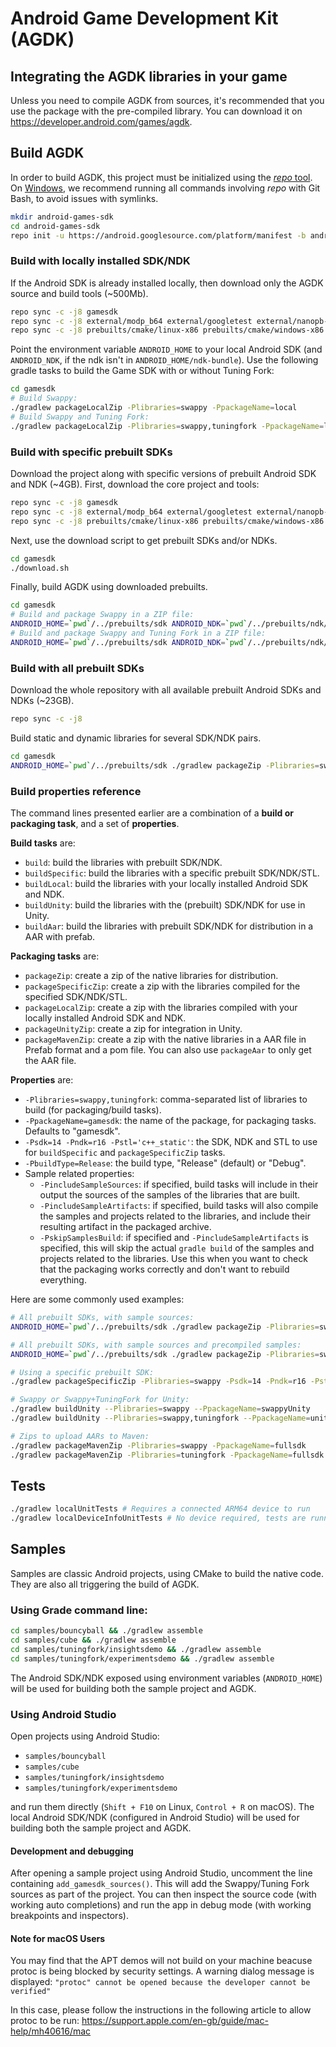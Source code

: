 # Android Game Development Kit (AGDK)

## Integrating the AGDK libraries in your game

Unless you need to compile AGDK from sources, it's recommended that you use the package with the pre-compiled library. You can download it on https://developer.android.com/games/agdk.

## Build AGDK

In order to build AGDK, this project must be initialized using the [*repo* tool](https://gerrit.googlesource.com/git-repo/).
On [Windows](https://gerrit.googlesource.com/git-repo/+/HEAD/docs/windows.md), we recommend running all commands involving *repo* with Git Bash, to avoid issues with symlinks.

```bash
mkdir android-games-sdk
cd android-games-sdk
repo init -u https://android.googlesource.com/platform/manifest -b android-games-sdk
```

### Build with locally installed SDK/NDK

If the Android SDK is already installed locally, then download only the AGDK source and build tools (~500Mb).

```bash
repo sync -c -j8 gamesdk
repo sync -c -j8 external/modp_b64 external/googletest external/nanopb-c external/protobuf
repo sync -c -j8 prebuilts/cmake/linux-x86 prebuilts/cmake/windows-x86 prebuilts/cmake/darwin-x86
```

Point the environment variable `ANDROID_HOME` to your local Android SDK (and `ANDROID_NDK`, if the ndk isn't in `ANDROID_HOME/ndk-bundle`).
Use the following gradle tasks to build the Game SDK with or without Tuning Fork:

```bash
cd gamesdk
# Build Swappy:
./gradlew packageLocalZip -Plibraries=swappy -PpackageName=local
# Build Swappy and Tuning Fork:
./gradlew packageLocalZip -Plibraries=swappy,tuningfork -PpackageName=localtf
```

### Build with specific prebuilt SDKs

Download the project along with specific versions of prebuilt Android SDK and NDK (~4GB).
First, download the core project and tools:

```bash
repo sync -c -j8 gamesdk
repo sync -c -j8 external/modp_b64 external/googletest external/nanopb-c external/protobuf
repo sync -c -j8 prebuilts/cmake/linux-x86 prebuilts/cmake/windows-x86 prebuilts/cmake/darwin-x86
```

Next, use the download script to get prebuilt SDKs and/or NDKs.

```bash
cd gamesdk
./download.sh
```

Finally, build AGDK using downloaded prebuilts.

```bash
cd gamesdk
# Build and package Swappy in a ZIP file:
ANDROID_HOME=`pwd`/../prebuilts/sdk ANDROID_NDK=`pwd`/../prebuilts/ndk/r20 ./gradlew packageLocalZip -Plibraries=swappy -PpackageName=local
# Build and package Swappy and Tuning Fork in a ZIP file:
ANDROID_HOME=`pwd`/../prebuilts/sdk ANDROID_NDK=`pwd`/../prebuilts/ndk/r20 ./gradlew packageLocalZip -Plibraries=swappy,tuningfork -PpackageName=localtf
```

### Build with all prebuilt SDKs

Download the whole repository with all available prebuilt Android SDKs and NDKs (~23GB).

```bash
repo sync -c -j8
```

Build static and dynamic libraries for several SDK/NDK pairs.

```bash
cd gamesdk
ANDROID_HOME=`pwd`/../prebuilts/sdk ./gradlew packageZip -Plibraries=swappy,tuningfork
```

### Build properties reference

The command lines presented earlier are a combination of a **build or packaging task**, and a set of **properties**.

**Build tasks** are:
* `build`: build the libraries with prebuilt SDK/NDK.
* `buildSpecific`: build the libraries with a specific prebuilt SDK/NDK/STL.
* `buildLocal`: build the libraries with your locally installed Android SDK and NDK.
* `buildUnity`: build the libraries with the (prebuilt) SDK/NDK for use in Unity.
* `buildAar`: build the libraries with prebuilt SDK/NDK for distribution in a AAR with prefab.

**Packaging tasks** are:
* `packageZip`: create a zip of the native libraries for distribution.
* `packageSpecificZip`: create a zip with the libraries compiled for the specified SDK/NDK/STL.
* `packageLocalZip`: create a zip with the libraries compiled with your locally installed Android SDK and NDK.
* `packageUnityZip`: create a zip for integration in Unity.
* `packageMavenZip`: create a zip with the native libraries in a AAR file in Prefab format and a pom file. You can also use `packageAar` to only get the AAR file.

**Properties** are:
* `-Plibraries=swappy,tuningfork`: comma-separated list of libraries to build (for packaging/build tasks).
* `-PpackageName=gamesdk`: the name of the package, for packaging tasks. Defaults to "gamesdk".
* `-Psdk=14 -Pndk=r16 -Pstl='c++_static'`: the SDK, NDK and STL to use for `buildSpecific` and `packageSpecificZip` tasks.
* `-PbuildType=Release`: the build type, "Release" (default) or "Debug".
* Sample related properties:
  * `-PincludeSampleSources`: if specified, build tasks will include in their output the sources of the samples of the libraries that are built.
  * `-PincludeSampleArtifacts`: if specified, build tasks will also compile the samples and projects related to the libraries, and include their resulting artifact in the packaged archive.
  * `-PskipSamplesBuild`: if specified and `-PincludeSampleArtifacts` is specified, this will skip the actual `gradle build` of the samples and projects related to the libraries. Use this when you want to check that the packaging works correctly and don't want to rebuild everything.

Here are some commonly used examples:
```bash
# All prebuilt SDKs, with sample sources:
ANDROID_HOME=`pwd`/../prebuilts/sdk ./gradlew packageZip -Plibraries=swappy,tuningfork -PpackageName=fullsdk -PincludeSampleSources

# All prebuilt SDKs, with sample sources and precompiled samples:
ANDROID_HOME=`pwd`/../prebuilts/sdk ./gradlew packageZip -Plibraries=swappy,tuningfork -PpackageName=fullsdk -PincludeSampleSources -PincludeSampleArtifacts

# Using a specific prebuilt SDK:
./gradlew packageSpecificZip -Plibraries=swappy -Psdk=14 -Pndk=r16 -Pstl='c++_static'

# Swappy or Swappy+TuningFork for Unity:
./gradlew buildUnity --Plibraries=swappy --PpackageName=swappyUnity
./gradlew buildUnity --Plibraries=swappy,tuningfork --PpackageName=unity

# Zips to upload AARs to Maven:
./gradlew packageMavenZip -Plibraries=swappy -PpackageName=fullsdk
./gradlew packageMavenZip -Plibraries=tuningfork -PpackageName=fullsdk
```

## Tests

```bash
./gradlew localUnitTests # Requires a connected ARM64 device to run
./gradlew localDeviceInfoUnitTests # No device required, tests are running on host
```

## Samples

Samples are classic Android projects, using CMake to build the native code. They are also all triggering the build of AGDK.

### Using Grade command line:

```bash
cd samples/bouncyball && ./gradlew assemble
cd samples/cube && ./gradlew assemble
cd samples/tuningfork/insightsdemo && ./gradlew assemble
cd samples/tuningfork/experimentsdemo && ./gradlew assemble
```

The Android SDK/NDK exposed using environment variables (`ANDROID_HOME`) will be used for building both the sample project and AGDK.

### Using Android Studio

Open projects using Android Studio:

* `samples/bouncyball`
* `samples/cube`
* `samples/tuningfork/insightsdemo`
* `samples/tuningfork/experimentsdemo`

and run them directly (`Shift + F10` on Linux, `Control + R` on macOS). The local Android SDK/NDK (configured in Android Studio) will be used for building both the sample project and AGDK.

#### Development and debugging

After opening a sample project using Android Studio, uncomment the line containing `add_gamesdk_sources()`.
This will add the Swappy/Tuning Fork sources as part of the project. You can then inspect the source code (with working auto completions) and run the app in debug mode (with working breakpoints and inspectors).

#### Note for macOS Users

You may find that the APT demos will not build on your machine beacuse protoc is being blocked by
security settings. A warning dialog message is displayed:
```"protoc" cannot be opened because the developer cannot be verified"```

In this case, please follow the instructions in the following article to allow protoc to be run:
https://support.apple.com/en-gb/guide/mac-help/mh40616/mac
